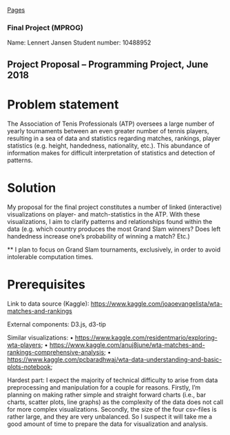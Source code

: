 [Pages](https://lennertjansen.github.io/dataproject/)

### Final Project (MPROG)

Name: Lennert Jansen
Student number: 10488952

## Project Proposal – Programming Project, June 2018

# Problem statement

The Association of Tenis Professionals (ATP) oversees a large number of yearly tournaments between an even greater number of tennis players, resulting in a sea of data and statistics regarding matches, rankings, player statistics (e.g. height, handedness, nationality, etc.). This abundance of information makes for difficult interpretation of statistics and detection of patterns.  

# Solution

My proposal for the final project constitutes a number of linked (interactive) visualizations on player- and match-statistics in the ATP. With these visualizations, I aim to clarify patterns and relationships found within the data (e.g. which country produces the most Grand Slam winners? Does left handedness increase one’s probability of winning a match? Etc.)

** I plan to focus on Grand Slam tournaments, exclusively, in order to avoid intolerable computation times.

# Prerequisites

Link to data source (Kaggle): https://www.kaggle.com/joaoevangelista/wta-matches-and-rankings

External components: D3.js, d3-tip

Similar visualizations: 
    •	https://www.kaggle.com/residentmario/exploring-wta-players;
    •	https://www.kaggle.com/anuj8june/wta-matches-and-rankings-comprehensive-analysis; 
    •	https://www.kaggle.com/pcbaradhwaj/wta-data-understanding-and-basic-plots-notebook;

Hardest part: I expect the majority of technical difficulty to arise from data preprocessing and manipulation for a couple for reasons. Firstly, I’m planning on making rather simple and straight forward charts (i.e., bar charts, scatter plots, line graphs) as the complexity of the data does not call for more complex visualizations. Secondly, the size of the four csv-files is rather large, and they are very unbalanced. So I suspect it will take me a good amount of time to prepare the data for visualization and analysis. 
